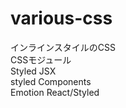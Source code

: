# various-css
インラインスタイルのCSS<br />
CSSモジュール<br />
Styled JSX<br />
styled Components<br />
Emotion React/Styled<br />
